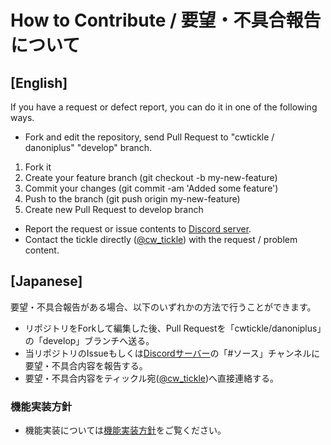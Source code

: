# How to Contribute / 要望・不具合報告について

## [English]

If you have a request or defect report, you can do it in one of the following ways.

- Fork and edit the repository, send Pull Request to "cwtickle / danoniplus" "develop" branch.

1. Fork it
1. Create your feature branch (git checkout -b my-new-feature)
1. Commit your changes (git commit -am 'Added some feature')
1. Push to the branch (git push origin my-new-feature)
1. Create new Pull Request to develop branch

- Report the request or issue contents to [Discord server](https://discord.gg/5sTXnVag77).  
- Contact the tickle directly ([@cw_tickle](https://twitter.com/cw_tickle)) with the request / problem content.

## [Japanese]

要望・不具合報告がある場合、以下のいずれかの方法で行うことができます。

- リポジトリをForkして編集した後、Pull Requestを「cwtickle/danoniplus」の「develop」ブランチへ送る。
- 当リポジトリのIssueもしくは[Discordサーバー](https://discord.gg/5sTXnVag77)の「#ソース」チャンネルに要望・不具合内容を報告する。  
- 要望・不具合内容をティックル宛([@cw_tickle](https://x.com/cw_tickle))へ直接連絡する。

### 機能実装方針

- 機能実装については[機能実装方針](https://github.com/cwtickle/danoniplus/wiki/FunctionalPolicy)をご覧ください。

